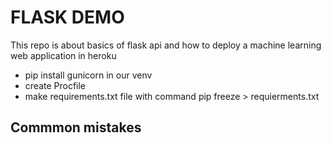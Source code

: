 # FLASK DEMO

This repo is about basics of flask api and how to deploy a machine learning web application in heroku

- pip install gunicorn in our venv
- create Procfile
- make requirements.txt file with command pip freeze > requierments.txt


## Commmon mistakes 
